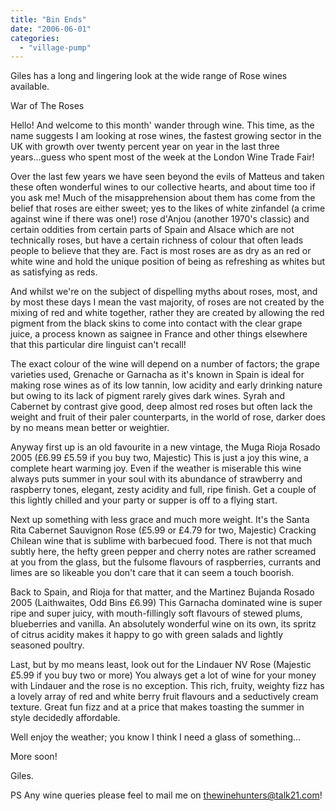 ```yaml
---
title: "Bin Ends"
date: "2006-06-01"
categories: 
  - "village-pump"
---
```


Giles has a long and lingering look at the wide range of Rose wines available.

War of The Roses

Hello! And welcome to this month' wander through wine. This time, as the name suggests I am looking at rose wines, the fastest growing sector in the UK with growth over twenty percent year on year in the last three years...guess who spent most of the week at the London Wine Trade Fair!

Over the last few years we have seen beyond the evils of Matteus and taken these often wonderful wines to our collective hearts, and about time too if you ask me! Much of the misapprehension about them has come from the belief that roses are either sweet; yes to the likes of white zinfandel (a crime against wine if there was one!) rose d'Anjou (another 1970's classic) and certain oddities from certain parts of Spain and Alsace which are not technically roses, but have a certain richness of colour that often leads people to believe that they are. Fact is most roses are as dry as an red or white wine and hold the unique position of being as refreshing as whites but as satisfying as reds.

And whilst we're on the subject of dispelling myths about roses, most, and by most these days I mean the vast majority, of roses are not created by the mixing of red and white together, rather they are created by allowing the red pigment from the black skins to come into contact with the clear grape juice, a process known as saignee in France and other things elsewhere that this particular dire linguist can't recall!

The exact colour of the wine will depend on a number of factors; the grape varieties used, Grenache or Garnacha as it's known in Spain is ideal for making rose wines as of its low tannin, low acidity and early drinking nature but owing to its lack of pigment rarely gives dark wines. Syrah and Cabernet by contrast give good, deep almost red roses but often lack the weight and fruit of their paler counterparts, in the world of rose, darker does by no means mean better or weightier.

Anyway first up is an old favourite in a new vintage, the Muga Rioja Rosado 2005 (£6.99 £5.59 if you buy two, Majestic) This is just a joy this wine, a complete heart warming joy. Even if the weather is miserable this wine always puts summer in your soul with its abundance of strawberry and raspberry tones, elegant, zesty acidity and full, ripe finish. Get a couple of this lightly chilled and your party or supper is off to a flying start.

Next up something with less grace and much more weight. It's the Santa Rita Cabernet Sauvignon Rose (£5.99 or £4.79 for two, Majestic) Cracking Chilean wine that is sublime with barbecued food. There is not that much subtly here, the hefty green pepper and cherry notes are rather screamed at you from the glass, but the fulsome flavours of raspberries, currants and limes are so likeable you don't care that it can seem a touch boorish.

Back to Spain, and Rioja for that matter, and the Martinez Bujanda Rosado 2005 (Laithwaites, Odd Bins £6.99) This Garnacha dominated wine is super ripe and super juicy, with mouth-fillingly soft flavours of stewed plums, blueberries and vanilla. An absolutely wonderful wine on its own, its spritz of citrus acidity makes it happy to go with green salads and lightly seasoned poultry.

Last, but by mo means least, look out for the Lindauer NV Rose (Majestic £5.99 if you buy two or more) You always get a lot of wine for your money with Lindauer and the rose is no exception. This rich, fruity, weighty fizz has a lovely array of red and white berry fruit flavours and a seductively cream texture. Great fun fizz and at a price that makes toasting the summer in style decidedly affordable.

Well enjoy the weather; you know I think I need a glass of something...

More soon!

Giles.

PS Any wine queries please feel to mail me on thewinehunters@talk21.com!

